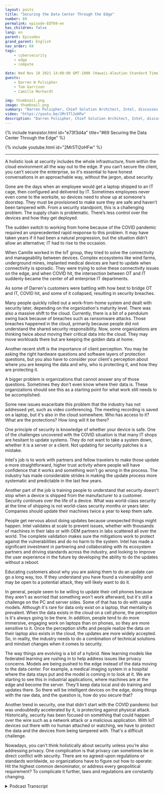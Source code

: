 ```yaml
---
layout: posts
title: "Securing the Data Center Through the Edge"
number: 69
permalink: episode-EDT69-en
has_children: false
lang: en
parent: Episodes
grand_parent: English
nav_order: 69
tags:
    - cybersecurity
    - edge
    - compute

date: Wed Nov 10 2021 14:00:00 GMT-1000 (Hawaii-Aleutian Standard Time)
guests:
    - Darren W Pulsipher
    - Tom Garrison
    - Camille Morhardt

img: thumbnail.png
image: thumbnail.png
summary: "Darren Pulsipher, Chief Solution Architect, Intel, discusses securing the data center through the edge with fellow Intel executives and podcast hosts Tom Garrison, VP of Client Security, and Camille Morhardt, Director of Security Innovation and Communication."
video: "https://youtu.be/2Mr5Tl2oHFw"
description: "Darren Pulsipher, Chief Solution Architect, Intel, discusses securing the data center through the edge with fellow Intel executives and podcast hosts Tom Garrison, VP of Client Security, and Camille Morhardt, Director of Security Innovation and Communication."
---
```


<div>
{% include transistor.html id="e73f3d4a" title="#69 Securing the Data Center Through the Edge" %}

{% include youtube.html id="2Mr5Tl2oHFw" %}
</div>

---

A holistic look at security includes the whole infrastructure, from within the cloud environment all the way out to the edge. If you can’t secure the client, you can’t secure the enterprise, so it's essential to have honest conversations in an approachable way, without the jargon, about security.

Gone are the days when an employee would get a laptop shipped to an IT cage, then configured and delivered by IT. Sometimes employees never even come to the worksite, so devices need to show up at someone's doorstep. They must be provisioned to make sure they are safe and haven’t been tampered with. From a security standpoint, this is a challenging problem. The supply chain is problematic. There’s less control over the devices and how they get deployed.

The sudden switch to working from home because of the COVID pandemic required an unprecedented rapid response to this problem.  It may have taken years if it had been a natural progression, but the situation didn’t allow an alternative; IT had to rise to the occasion.

When Camille worked in the IoT group, they tried to solve the connectivity and manageability between devices. Complex ecosystems like wind farms, underground mines, implanted medical devices are hard to update when connectivity is sporadic. They were trying to solve these connectivity issues on the edge, and when COVID hit, the intersection between OT and IT suddenly became the center of all enterprise IT departments.

As some of Darren's customers were battling with how best to bridge OT and IT, COVID hit, and some of it collapsed, resulting in security breaches.

Many people quickly rolled out a work-from-home system and dealt with security later, depending on the organization's maturity level. There was also a massive shift to the cloud. Currently, there is a bit of a pendulum swing back because of breaches such as ransomware attacks. Those breaches happened in the cloud, primarily because people did not understand the shared security responsibility. Now, some organizations are thinking twice about moving their critical data into the cloud. They may move workloads there but are keeping the golden data at home.

Another recent shift is the importance of client perception. You may be asking the right hardware questions and software layers of protection questions, but you also have to consider your client's perception about where you are keeping the data and why, who is protecting it, and how they are protecting it.

A bigger problem is organizations that cannot answer any of those questions. Sometimes they don't even know where their data is. These organizations should see this as a starting point for what work still needs to be accomplished.

Some new issues exacerbate this problem that the industry has not addressed yet, such as video conferencing. The meeting recording is saved on a laptop, but it's also in the cloud somewhere. Who has access to it? What are the protections? How long will it be there?

One principle of security is knowledge of whether your device is safe. One of the challenges uncovered with the COVID situation is that many IT shops are hesitant to update systems. They do not want to take a system down, whether it is a server or a client. Not updating for security patches is a mistake.

Intel's job is to work with partners and fellow travelers to make those update a more straightforward, higher trust activity where people will have confidence that it works and something won't go wrong in the process. The industry has made considerable strides in making the update process more systematic and predictable in the last few years.

Another part of the job is training people to understand that security doesn't stop when a device is shipped from the manufacturer to a customer. Security continues over the life of a device.  What was world-class security at the time of shipping is not world-class security months or years later. Companies should update their machines twice a year to keep them safe.

People get nervous about doing updates because unexpected things might happen. Intel validates at scale to prevent issues, whether with thousands of machines in their labs or with OEM partners in labs scattered all over the world. The complete validation makes sure the mitigations work to protect against the vulnerabilities and do no harm to the system. Intel has made a significant investment in partnering and collaborating with its ecosystem partners and driving standards across the industry, and looking to improve the user experience in the future by developing the ability to do the updates without a reboot.

Educating customers about why you are asking them to do an update can go a long way, too. If they understand you have found a vulnerability and may be open to a potential attack, they will likely want to do it.

In general, people seem to be willing to update their cell phones because they aren't as worried that something won't work afterward, but it's still a challenge on the PC and server sides. Some of that has to do with usage models. Although it's rare for data only exist on a laptop, that mentality is prevalent. When the data exists in the cloud on a cell phone, the perception is it's always going to be there. In addition, people tend to do more immersive, engaging work on laptops than on phones, so they are more sensitive to it. Once the perception shifts and people realize the data on their laptop also exists in the cloud, the updates are more widely accepted. So, in reality, the industry needs to do a combination of technical solutions and mindset changes when it comes to security.

The way things are evolving is a bit of a hybrid. New learning models like federated learning are rushing in to help address issues like privacy concerns. Models are being pushed to the edge instead of the data moving to the data center. For example, a medical imaging system in a hospital where the data stays put and the model is coming in to look at it. We are starting to see this in industrial applications, where machines are at the edge and become the server. They'll keep data local and do training and updates there. So there will be intelligent devices on the edge, doing things with the raw data, and the question is, how do you secure that?

Another trend in security, one that didn't start with the COVID pandemic but was undoubtedly accelerated by it, is protecting against physical attack. Historically, security has been focused on something that could happen over the wire such as a network attack or a malicious application. With IoT devices out there with no human attached or watching, we have to protect the data and the devices from being tampered with. That's a difficult challenge.

Nowadays, you can't think holistically about security unless you’re also addressing privacy. One complication is that privacy can sometimes be in direct conflict with security. There are no agreed-upon regulations or standards worldwide, so organizations have to figure out how to operate: Hit the highest common denominator, or address every geopolitical requirement? To complicate it further, laws and regulations are constantly changing.



<details>
<summary> Podcast Transcript </summary>

<p></p>

</details>
